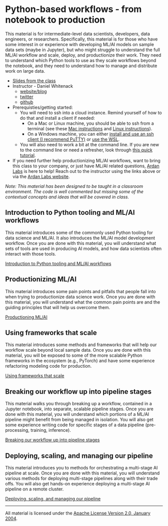 # Python-based workflows - from notebook to production

This material is for intermediate-level data scientists, developers, data engineers, or researchers. Specifically, this material is for those who have some interest in or experience with developing ML/AI models on sample data sets (maybe in Jupyter), but who might struggle to understand the full ML/AI workflow and scale, deploy, and productionize their work. They need to understand which Python tools to use as they scale workflows beyond the notebook, and they need to understand how to manage and distribute work on large data.

- [Slides from the class](https://docs.google.com/presentation/d/1vhINmKo-gIoDU1vVDqpg51auZpPkFV0h_X-ukdyYsFc/edit?usp=sharing)
- Instructor - Daniel Whitenack
  - [website/blog](http://www.datadan.io/)
  - [twitter](https://twitter.com/dwhitena)
  - [github](https://github.com/dwhitena)
- Prerequisties/getting started:
  - You will need to ssh into a cloud instance. Remind yourself of how to do that and install a client if needed:
    - On a Mac or Linux machine, you should be able to ssh from a terminal (see these [Mac instructions](http://accc.uic.edu/answer/how-do-i-use-ssh-and-sftp-mac-os-x) and [Linux instructions](https://www.digitalocean.com/community/tutorials/how-to-use-ssh-to-connect-to-a-remote-server-in-ubuntu)).
    - On a Windows machine, you can either [install and use an ssh client (I recommend PuTTY)](https://www.putty.org/) or [use the WSL](https://docs.microsoft.com/en-us/windows/wsl/install-win10).
  - You will also need to work a bit at the command line. If you are new to the command line or need a refresher, look through [this quick tutorial](https://lifehacker.com/5633909/who-needs-a-mouse-learn-to-use-the-command-line-for-almost-anything).
- If you need further help productionizing ML/AI workflows, want to bring this class to your company, or just have ML/AI related questions, [Ardan Labs](https://www.ardanlabs.com/) is here to help! Reach out to the instructor using the links above or via the [Ardan Labs website](https://www.ardanlabs.com/). 

*Note: This material has been designed to be taught in a classroom environment. The code is well commented but missing some of the contextual concepts and ideas that will be covered in class.*

## Introduction to Python tooling and ML/AI workflows

This material introduces some of the commonly used Python tooling for data science and ML/AI. It also introduces the ML/AI model development workflow. Once you are done with this material, you will understand what sets of tools are used in producing AI models, and how data scientists often interact with those tools.

[Introduction to Python tooling and ML/AI workflows](introduction)

## Productionizing ML/AI 

This material introduces some pain points and pitfalls that people fall into when trying to productionize data science work. Once you are done with this material, you will understand what the common pain points are and the guiding principles that will help us overcome them.    

[Productioning ML/AI](productionizing)

## Using frameworks that scale

This material introduces some methods and frameworks that will help our workflow scale beyond local sample data. Once you are done with this material, you will be exposed to some of the more scalable Python frameworks in the ecosystem (e.g., PyTorch) and have some experience refactoring modeling code for production.

[Using frameworks that scale](frameworks_that_scale)

## Breaking our workflow up into pipeline stages

This material walks you through breaking up a workflow, contained in a Jupyter notebook, into separate, scalable pipeline stages. Once you are done with this material, you will understand which portions of a ML/AI pipeline might benefit from being managed in isolation. You will also get some experience writing code for specific stages of a data pipeline (pre-processing, training, inference).

[Breaking our workflow up into pipeline stages](pipeline_stages)

## Deploying, scaling, and managing our pipeline

This material introduces you to methods for orchestrating a multi-stage AI pipeline at scale. Once you are done with this material, you will understand various methods for deploying multi-stage pipelines along with their trade offs. You will also get hands-on experience deploying a multi-stage AI pipeline on a remote cluster.

[Deploying, scaling, and managing our pipeline](deploying_managing)

___
All material is licensed under the [Apache License Version 2.0, January 2004](http://www.apache.org/licenses/LICENSE-2.0).

